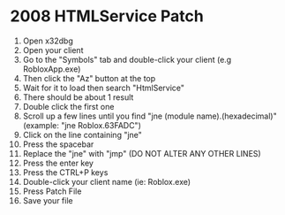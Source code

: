 # 2008 HTMLService Patch

1.  Open x32dbg
2.  Open your client
3.  Go to the "Symbols" tab and double-click your client (e.g RobloxApp.exe)
4.  Then click the "Az" button at the top
5.  Wait for it to load then search "HtmlService"
6.  There should be about 1 result
7.  Double click the first one
8.  Scroll up a few lines until you find "jne (module name).(hexadecimal)" (example: "jne Roblox.63FADC")
9.  Click on the line containing "jne"
10. Press the spacebar
11. Replace the "jne" with "jmp" (DO NOT ALTER ANY OTHER LINES)
12. Press the enter key
13. Press the CTRL+P keys
14. Double-click your client name (ie: Roblox.exe)
15. Press Patch File
16. Save your file

